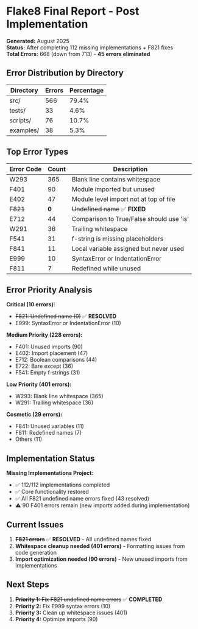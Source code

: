 # Flake8 Final Report - Post Implementation

**Generated:** August 2025  
**Status:** After completing 112 missing implementations + F821 fixes  
**Total Errors:** 668 (down from 713) - **45 errors eliminated**

## Error Distribution by Directory

| Directory | Errors | Percentage |
|-----------|--------|------------|
| src/ | 566 | 79.4% |
| tests/ | 33 | 4.6% |
| scripts/ | 76 | 10.7% |
| examples/ | 38 | 5.3% |

## Top Error Types

| Error Code | Count | Description |
|------------|--------|-------------|
| W293 | 365 | Blank line contains whitespace |
| F401 | 90 | Module imported but unused |
| E402 | 47 | Module level import not at top of file |
| ~~F821~~ | **0** | ~~Undefined name~~ ✅ **FIXED** |
| E712 | 44 | Comparison to True/False should use 'is' |
| W291 | 36 | Trailing whitespace |
| F541 | 31 | f-string is missing placeholders |
| F841 | 11 | Local variable assigned but never used |
| E999 | 10 | SyntaxError or IndentationError |
| F811 | 7 | Redefined while unused |

## Error Priority Analysis

**Critical (10 errors):**
- ~~F821: Undefined name (0)~~ ✅ **RESOLVED**
- E999: SyntaxError or IndentationError (10)

**Medium Priority (228 errors):**
- F401: Unused imports (90) 
- E402: Import placement (47)
- E712: Boolean comparisons (44)
- E722: Bare except (36)
- F541: Empty f-strings (31)

**Low Priority (401 errors):**
- W293: Blank line whitespace (365)
- W291: Trailing whitespace (36)

**Cosmetic (29 errors):**
- F841: Unused variables (11)
- F811: Redefined names (7)
- Others (11)

## Implementation Status

**Missing Implementations Project:**
- ✅ 112/112 implementations completed
- ✅ Core functionality restored
- ✅ All F821 undefined name errors fixed (43 resolved)
- ⚠️ 90 F401 errors remain (new imports added during implementation)

## Current Issues

1. ~~**F821 errors**~~ ✅ **RESOLVED** - All undefined names fixed
2. **Whitespace cleanup needed (401 errors)** - Formatting issues from code generation
3. **Import optimization needed (90 errors)** - New unused imports from implementations

## Next Steps

1. ~~**Priority 1:** Fix F821 undefined name errors~~ ✅ **COMPLETED**
2. **Priority 2:** Fix E999 syntax errors (10) 
3. **Priority 3:** Clean up whitespace issues (401)
4. **Priority 4:** Optimize imports (90)